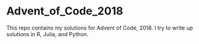 # Advent_of_Code_2018

This repo contains my solutions for Advent of Code, 2018. I try to write up solutions in R, Julia, and Python.
